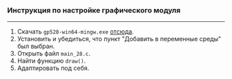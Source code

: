 ### Инструкция по настройке графического модуля
***
1. Скачать `gp528-win64-mingw.exe` [отсюда](https://sourceforge.net/projects/gnuplot/files/gnuplot/5.2.8/).
2. Установить и убедиться, что пункт "Добавить в переменные среды" был выбран.
3. Открыть файл `main_28.c`. 
4. Найти функцию `draw()`.
5. Адаптировать под себя.
